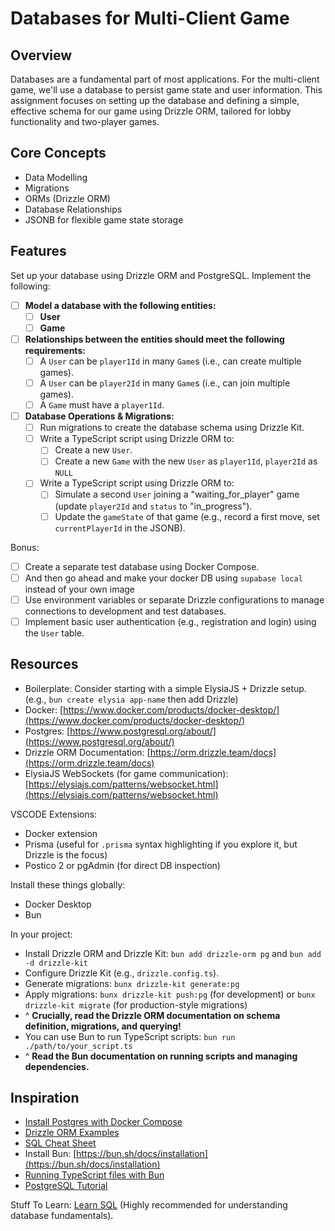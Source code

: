 # Databases for Multi-Client Game

## Overview

Databases are a fundamental part of most applications. For the multi-client game, we'll use a database to persist game state and user information. This assignment focuses on setting up the database and defining a simple, effective schema for our game using Drizzle ORM, tailored for lobby functionality and two-player games.

## Core Concepts

- Data Modelling
- Migrations
- ORMs (Drizzle ORM)
- Database Relationships
- JSONB for flexible game state storage

## Features

Set up your database using Drizzle ORM and PostgreSQL. Implement the following:

- [ ] **Model a database with the following entities:**
    - [ ] **User**
    - [ ] **Game**

- [ ] **Relationships between the entities should meet the following requirements:**
    - [ ] A `User` can be `player1Id` in many `Game`s (i.e., can create multiple games).
    - [ ] A `User` can be `player2Id` in many `Game`s (i.e., can join multiple games).
    - [ ] A `Game` must have a `player1Id`.

- [ ] **Database Operations & Migrations:**
    - [ ] Run migrations to create the database schema using Drizzle Kit.
    - [ ] Write a TypeScript script using Drizzle ORM to:
        - [ ] Create a new `User`.
        - [ ] Create a new `Game` with the new `User` as `player1Id`, `player2Id` as `NULL`
    - [ ] Write a TypeScript script using Drizzle ORM to:
        - [ ] Simulate a second `User` joining a "waiting_for_player" game (update `player2Id` and `status` to "in_progress").
        - [ ] Update the `gameState` of that game (e.g., record a first move, set `currentPlayerId` in the JSONB).

Bonus:
- [ ] Create a separate test database using Docker Compose.
- [ ] And then go ahead and make your docker DB using `supabase local` instead of your own image
- [ ] Use environment variables or separate Drizzle configurations to manage connections to development and test databases.
- [ ] Implement basic user authentication (e.g., registration and login) using the `User` table.

## Resources

- Boilerplate: Consider starting with a simple ElysiaJS + Drizzle setup. (e.g., `bun create elysia app-name` then add Drizzle)
- Docker: [https://www.docker.com/products/docker-desktop/](https://www.docker.com/products/docker-desktop/)
- Postgres: [https://www.postgresql.org/about/](https://www.postgresql.org/about/)
- Drizzle ORM Documentation: [https://orm.drizzle.team/docs](https://orm.drizzle.team/docs)
- ElysiaJS WebSockets (for game communication): [https://elysiajs.com/patterns/websocket.html](https://elysiajs.com/patterns/websocket.html)

VSCODE Extensions:

- Docker extension
- Prisma (useful for `.prisma` syntax highlighting if you explore it, but Drizzle is the focus)
- Postico 2 or pgAdmin (for direct DB inspection)

Install these things globally:

- Docker Desktop
- Bun

In your project:

- Install Drizzle ORM and Drizzle Kit: `bun add drizzle-orm pg` and `bun add -d drizzle-kit`
- Configure Drizzle Kit (e.g., `drizzle.config.ts`).
- Generate migrations: `bunx drizzle-kit generate:pg`
- Apply migrations: `bunx drizzle-kit push:pg` (for development) or `bunx drizzle-kit migrate` (for production-style migrations)
- ^ **Crucially, read the Drizzle ORM documentation on schema definition, migrations, and querying!**
- You can use Bun to run TypeScript scripts: `bun run ./path/to/your_script.ts`
- ^ **Read the Bun documentation on running scripts and managing dependencies.**

## Inspiration

- [Install Postgres with Docker Compose](https://medium.com/@agusmahari/docker-how-to-install-postgresql-using-docker-compose-d646c793f216)
- [Drizzle ORM Examples](https://orm.drizzle.team/learn/examples)
- [SQL Cheat Sheet](https://www.sqltutorial.org/sql-cheat-sheet/)
- Install Bun: [https://bun.sh/docs/installation](https://bun.sh/docs/installation)
- [Running TypeScript files with Bun](https://bun.sh/docs/runtime/typescript#running-ts-and-tsx-files)
- [PostgreSQL Tutorial](https://www.postgresqltutorial.com/)

Stuff To Learn:
[Learn SQL](https://www.executeprogram.com/courses/sql) (Highly recommended for understanding database fundamentals).

